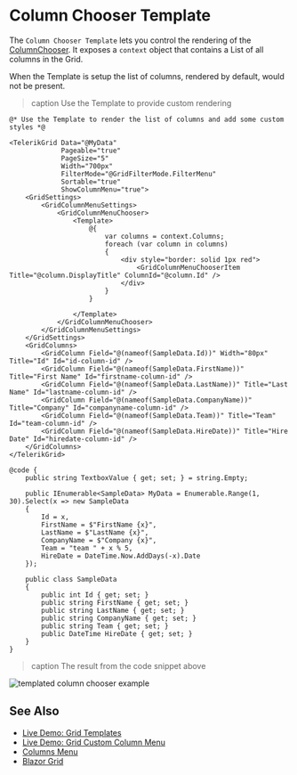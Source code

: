 
# Column Chooser Template

The `Column Chooser Template` lets you control the rendering of the [ColumnChooser](slug:grid-column-menu#column-chooser). It exposes a `context` object that contains a List of all columns in the Grid.

When the Template is setup the list of columns, rendered by default, would not be present.

>caption Use the Template to provide custom rendering

````RAZOR
@* Use the Template to render the list of columns and add some custom styles *@ 

<TelerikGrid Data="@MyData"
             Pageable="true"
             PageSize="5"
             Width="700px"
             FilterMode="@GridFilterMode.FilterMenu"
             Sortable="true"
             ShowColumnMenu="true">
    <GridSettings>
        <GridColumnMenuSettings>
            <GridColumnMenuChooser>
                <Template>
                    @{
                        var columns = context.Columns;
                        foreach (var column in columns)
                        {
                            <div style="border: solid 1px red">
                                <GridColumnMenuChooserItem Title="@column.DisplayTitle" ColumnId="@column.Id" />
                            </div>
                        }
                    }

                </Template>
            </GridColumnMenuChooser>
        </GridColumnMenuSettings>
    </GridSettings>
    <GridColumns>
        <GridColumn Field="@(nameof(SampleData.Id))" Width="80px" Title="Id" Id="id-column-id" />
        <GridColumn Field="@(nameof(SampleData.FirstName))" Title="First Name" Id="firstname-column-id" />
        <GridColumn Field="@(nameof(SampleData.LastName))" Title="Last Name" Id="lastname-column-id" />
        <GridColumn Field="@(nameof(SampleData.CompanyName))" Title="Company" Id="companyname-column-id" />
        <GridColumn Field="@(nameof(SampleData.Team))" Title="Team" Id="team-column-id" />
        <GridColumn Field="@(nameof(SampleData.HireDate))" Title="Hire Date" Id="hiredate-column-id" />
    </GridColumns>
</TelerikGrid>

@code {
    public string TextboxValue { get; set; } = string.Empty;

    public IEnumerable<SampleData> MyData = Enumerable.Range(1, 30).Select(x => new SampleData
    {
        Id = x,
        FirstName = $"FirstName {x}",
        LastName = $"LastName {x}",
        CompanyName = $"Company {x}",
        Team = "team " + x % 5,
        HireDate = DateTime.Now.AddDays(-x).Date
    });

    public class SampleData
    {
        public int Id { get; set; }
        public string FirstName { get; set; }
        public string LastName { get; set; }
        public string CompanyName { get; set; }
        public string Team { get; set; }
        public DateTime HireDate { get; set; }
    }
}
````

>caption The result from the code snippet above

![templated column chooser example](images/templates-column-chooser-example.png)

## See Also

* [Live Demo: Grid Templates](https://demos.telerik.com/blazor-ui/grid/templates)
* [Live Demo: Grid Custom Column Menu](https://demos.telerik.com/blazor-ui/grid/custom-column-menu)
* [Columns Menu](slug:grid-column-menu)
* [Blazor Grid](slug:grid-overview)

